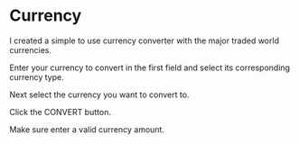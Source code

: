 # Currency

I created a simple to use currency converter with the major traded world currencies. 

Enter your currency to convert in the first field and select its corresponding currency type.

Next select the currency you want to convert to.

Click the CONVERT button. 

Make sure enter a valid currency amount.
